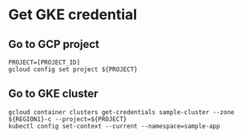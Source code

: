 # Get GKE credential

## Go to GCP project
```
PROJECT=[PROJECT_ID]
gcloud config set project ${PROJECT}
```
## Go to GKE cluster
```
gcloud container clusters get-credentials sample-cluster --zone ${REGION1}-c --project=${PROJECT}
kubectl config set-context --current --namespace=sample-app
```


